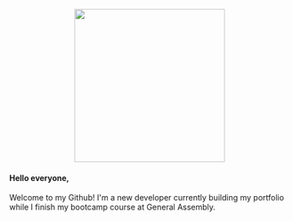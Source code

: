 <p align="center">
<img src="https://f8n-production.s3.amazonaws.com/creators/profile/9q6r3j4lg-1-gif-yep254.gif" width="270" height="275" />

#### Hello everyone,

Welcome to my Github! I'm a new developer currently building my portfolio while I finish my bootcamp course at General Assembly.  




